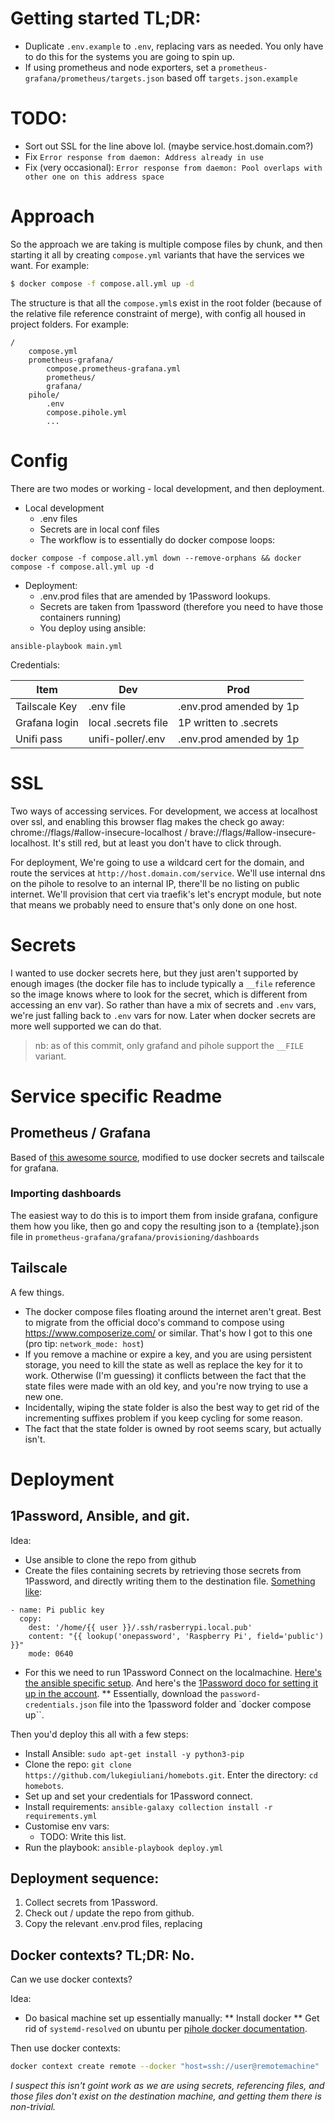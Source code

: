 # Getting started TL;DR:

* Duplicate `.env.example` to `.env`, replacing vars as needed. You only have to do this for the systems you are going to spin up. 
* If using prometheus and node exporters, set a `prometheus-grafana/prometheus/targets.json` based off `targets.json.example`

# TODO:

* Sort out SSL for the line above lol. (maybe service.host.domain.com?)
* Fix `Error response from daemon: Address already in use`
* Fix (very occasional): `Error response from daemon: Pool overlaps with other one on this address space`

# Approach

So the approach we are taking is multiple compose files by chunk, and then starting it all by creating `compose.yml` variants that have the services we want. For example:

```bash
$ docker compose -f compose.all.yml up -d
```

The structure is that all the `compose.yml`s exist in the root folder (because of the relative file reference constraint of merge), with config all housed in project folders. For example:

```
/
    compose.yml
    prometheus-grafana/
        compose.prometheus-grafana.yml
        prometheus/
        grafana/
    pihole/
        .env
        compose.pihole.yml
        ...
```

# Config

There are two modes or working - local development, and then deployment. 

* Local development
    * .env files
    * Secrets are in local conf files
    * The workflow is to essentially do docker compose loops: 

```
docker compose -f compose.all.yml down --remove-orphans && docker compose -f compose.all.yml up -d
```

* Deployment:
    * .env.prod files that are amended by 1Password lookups. 
    * Secrets are taken from 1password (therefore you need to have those containers running)
    * You deploy using ansible:

```
ansible-playbook main.yml
```

Credentials:

| Item           | Dev                      | Prod                      |
|----------------|--------------------------|---------------------------|
| Tailscale Key  | .env file                | .env.prod amended by 1p   |
| Grafana login  | local .secrets file      | 1P written to .secrets    |
| Unifi pass     | unifi-poller/.env        | .env.prod amended by 1p   |

# SSL 

Two ways of accessing services. For development, we access at localhost over ssl, and enabling this browser flag makes the check go away: chrome://flags/#allow-insecure-localhost / brave://flags/#allow-insecure-localhost. It's still red, but at least you don't have to click through. 

For deployment, We're going to use a wildcard cert for the domain, and route the services at `http://host.domain.com/service`. We'll use internal dns on the pihole to resolve to an internal IP, there'll be no listing on public internet. We'll provision that cert via traefik's let's encrypt module, but note that means we probably need to ensure that's only done on one host.

# Secrets

I wanted to use docker secrets here, but they just aren't supported by enough images (the docker file has to include typically a `__file` reference so the image knows where to look for the secret, which is different from accessing an env var). So rather than have a mix of secrets and `.env` vars, we're just falling back to `.env` vars for now. Later when docker secrets are more well supported we can do that. 

> nb: as of this commit, only grafand and pihole support the `__FILE` variant.

# Service specific Readme

## Prometheus / Grafana

Based of [this awesome source](https://github.com/docker/awesome-compose/blob/master/prometheus-grafana/compose.yaml), modified to use docker secrets and tailscale for grafana. 

### Importing dashboards

The easiest way to do this is to import them from inside grafana, configure them how you like, then go and copy the resulting json to a {template}.json file in `prometheus-grafana/grafana/provisioning/dashboards`

## Tailscale

A few things.

* The docker compose files floating around the internet aren't great. Best to migrate from the official doco's command to compose using https://www.composerize.com/ or similar. That's how I got to this one (pro tip: `network_mode: host`) 
* If you remove a machine or expire a key, and you are using persistent storage, you need to kill the state as well as replace the key for it to work. Otherwise (I'm guessing) it conflicts between the fact that the state files were made with an old key, and you're now trying to use a new one. 
* Incidentally, wiping the state folder is also the best way to get rid of the incrementing suffixes problem if you keep cycling for some reason. 
* The fact that the state folder is owned by root seems scary, but actually isn't. 

# Deployment

## 1Password, Ansible, and git. 

Idea:

* Use ansible to clone the repo from github
* Create the files containing secrets by retrieving those secrets from 1Password, and directly writing them to the destination file. [Something like](https://medium.com/@robbytaylor/retrieving-secrets-from-1password-with-ansible-4364725c36b0):

```
- name: Pi public key
  copy:
    dest: '/home/{{ user }}/.ssh/rasberrypi.local.pub'
    content: "{{ lookup('onepassword', 'Raspberry Pi', field='public') }}"
    mode: 0640
```

* For this we need to run 1Password Connect on the localmachine. [Here's the ansible specific setup](https://github.com/1Password/ansible-onepasswordconnect-collection). And here's the [1Password doco for setting it up in the account](https://developer.1password.com/docs/connect/). 
** Essentially, download the `password-credentials.json` file into the 1password folder and `docker compose up``.


Then you'd deploy this all with a few steps:

* Install Ansible: `sudo apt-get install -y python3-pip`
* Clone the repo: `git clone https://github.com/lukegiuliani/homebots.git`. Enter the directory: `cd homebots`.
* Set up and set your credentials for 1Password connect. 
* Install requirements:  `ansible-galaxy collection install -r requirements.yml`
* Customise env vars:
    * TODO: Write this list. 
* Run the playbook: `ansible-playbook deploy.yml`

## Deployment sequence:

1. Collect secrets from 1Password. 
2. Check out / update the repo from github. 
3. Copy the relevant .env.prod files, replacing

## Docker contexts? TL;DR: No.

Can we use docker contexts?

Idea:

* Do basical machine set up essentially manually:
** Install docker
** Get rid of `systemd-resolved` on ubuntu per [pihole docker documentation](https://github.com/pi-hole/docker-pi-hole/#installing-on-ubuntu-or-fedora).

Then use docker contexts:

```bash
docker context create remote --docker "host=ssh://user@remotemachine"
```

*I suspect this isn't goint work as we are using secrets, referencing files, and those files don't exist on the destination machine, and getting them there is non-trivial.*

